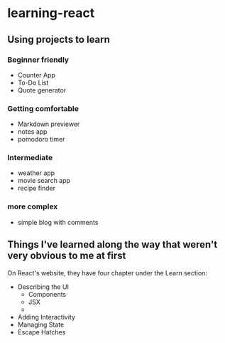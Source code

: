 # learning-react

## Using projects to learn

### Beginner friendly

- Counter App
- To-Do List
- Quote generator

### Getting comfortable

- Markdown previewer
- notes app
- pomodoro timer

### Intermediate

- weather app
- movie search app
- recipe finder

### more complex

- simple blog with comments

## Things I've learned along the way that weren't very obvious to me at first

On React's website, they have four chapter under the Learn section: 

- Describing the UI
    - Components
    - JSX
    - 
- Adding Interactivity
- Managing State
- Escape Hatches


